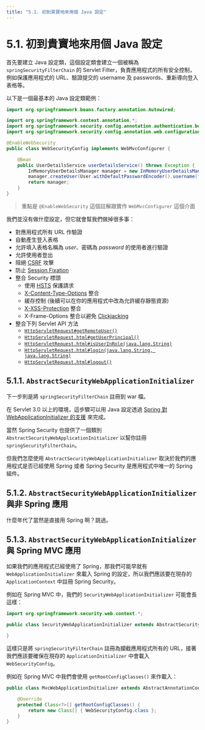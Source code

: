 ```yaml
---
title: "5.1. 初到貴寶地來用個 Java 設定"
---
```


# 5.1. 初到貴寶地來用個 Java 設定

首先要建立 Java 設定類，這個設定類會建立一個被稱為 `springSecurityFilterChain` 的 Servlet Filter，負責應用程式的所有安全控制，例如保護應用程式的 URL、驗證提交的 username 及 passwords、重新導向登入表格等。

以下是一個最基本的 Java 設定類範例：

```java
import org.springframework.beans.factory.annotation.Autowired;

import org.springframework.context.annotation.*;
import org.springframework.security.config.annotation.authentication.builders.*;
import org.springframework.security.config.annotation.web.configuration.*;

@EnableWebSecurity
public class WebSecurityConfig implements WebMvcConfigurer {

	@Bean
	public UserDetailsService userDetailsService() throws Exception {
		InMemoryUserDetailsManager manager = new InMemoryUserDetailsManager();
		manager.createUser(User.withDefaultPasswordEncoder().username("user").password("password").roles("USER").build());
		return manager;
	}
}
```

> 重點是 `@EnableWebSecurity` 這個註解跟實作 `WebMvcConfigurer` 這個介面

我們並沒有做什麼設定，但它就會幫我們做掉很多事：

- 對應用程式所有 URL 作驗證
- 自動產生登入表格
- 允許填入表格名稱為 _user_、密碼為 _password_ 的使用者進行驗證
- 允許使用者登出
- 阻絕 [CSRF](https://zh.wikipedia.org/zh-tw/%E8%B7%A8%E7%AB%99%E8%AF%B7%E6%B1%82%E4%BC%AA%E9%80%A0) 攻擊
- 防止 [Session Fixation](https://en.wikipedia.org/wiki/Session_fixation)
- 整合 Security 標頭
    - 使用 [HSTS](https://zh.wikipedia.org/zh-tw/HTTP%E4%B8%A5%E6%A0%BC%E4%BC%A0%E8%BE%93%E5%AE%89%E5%85%A8) 保護請求
    - [X-Content-Type-Options](https://docs.microsoft.com/en-us/previous-versions/windows/internet-explorer/ie-developer/compatibility/gg622941(v=vs.85)) 整合
    - 緩存控制 (後續可以在你的應用程式中改為允許緩存靜態資源)
    - [X-XSS-Protection](https://docs.microsoft.com/en-us/previous-versions/windows/internet-explorer/ie-developer/compatibility/dd565647(v=vs.85)) 整合
    - X-Frame-Options 整合以避免 [Clickjacking](https://zh.wikipedia.org/zh-tw/%E7%82%B9%E5%87%BB%E5%8A%AB%E6%8C%81)
- 整合下列 Servlet API 方法
    - [`HttpServletRequest#getRemoteUser()`](https://docs.oracle.com/javaee/6/api/javax/servlet/http/HttpServletRequest.html#getRemoteUser())
    - [`HttpServletRequest.html#getUserPrincipal()`](https://docs.oracle.com/javaee/6/api/javax/servlet/http/HttpServletRequest.html#getUserPrincipal())
    - [`HttpServletRequest.html#isUserInRole(java.lang.String)`](https://docs.oracle.com/javaee/6/api/javax/servlet/http/HttpServletRequest.html#isUserInRole(java.lang.String))
    - [`HttpServletRequest.html#login(java.lang.String, java.lang.String)`](https://docs.oracle.com/javaee/6/api/javax/servlet/http/HttpServletRequest.html#login(java.lang.String,%20java.lang.String))
    - [`HttpServletRequest.html#logout()`](https://docs.oracle.com/javaee/6/api/javax/servlet/http/HttpServletRequest.html#logout())

## 5.1.1. `AbstractSecurityWebApplicationInitializer`

下一步則是將 `springSecurityFilterChain` 註冊到 war 檔。

在 Servlet 3.0 以上的環境，這步驟可以用 Java 設定透過 [Spring 對 WebApplicationInitializer 的支援](https://docs.spring.io/spring/docs/3.2.x/spring-framework-reference/html/mvc.html#mvc-container-config) 來完成。

當然 Spring Security 也提供了一個類別 `AbstractSecurityWebApplicationInitializer` 以幫你註冊 `springSecurityFilterChain`。

但我們怎麼使用 `AbstractSecurityWebApplicationInitializer` 取決於我們的應用程式是否已經使用 Spring 或者 Spring Security 是應用程式中唯一的 Spring 組件。

## 5.1.2. `AbstractSecurityWebApplicationInitializer` 與非 Spring 應用

什麼年代了當然是直接用 Spring 啊？跳過。

## 5.1.3. `AbstractSecurityWebApplicationInitializer` 與 Spring MVC 應用

如果我們的應用程式已經使用了 Spring，那我們可能早就有 `WebApplicationInitializer` 來載入 Spring 的設定，所以我們應該要在現存的 `ApplicationContext` 中註冊 Spring Security。

例如在 Spring MVC 中，我們的 `SecurityWebApplicationInitializer` 可能會長這樣：

```java
import org.springframework.security.web.context.*;

public class SecurityWebApplicationInitializer extends AbstractSecurityWebApplicationInitializer {

}
```

這樣只是將 `springSecurityFilterChain` 註冊為攔截應用程式所有的 URL，接著我們應該要確保在現存的 `ApplicationInitializer` 中會載入 `WebSecurityConfig`。

例如在 Spring MVC 中我們會使用 `getRootConfigClasses()` 來作載入：

```java
public class MvcWebApplicationInitializer extends AbstractAnnotationConfigDispatcherServletInitializer {

	@Override
	protected Class<?>[] getRootConfigClasses() {
		return new Class[] { WebSecurityConfig.class };
	}
}
```